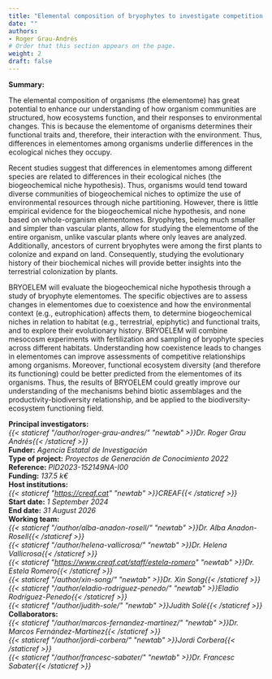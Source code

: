 ```yaml
---
title: "Elemental composition of bryophytes to investigate competition and land plant colonisation (BRYOELEM)"
date: ""
authors:
- Roger Grau-Andrés
# Order that this section appears on the page.
weight: 2
draft: false
---
```


**Summary:**<br />

The elemental composition of organisms (the elementome) has great potential to enhance our understanding of how organism communities are structured, how ecosystems function, and their responses to environmental changes. This is because the elementome of organisms determines their functional traits and, therefore, their interaction with the environment. Thus, differences in elementomes among organisms underlie differences in the ecological niches they occupy.

Recent studies suggest that differences in elementomes among different species are related to differences in their ecological niches (the biogeochemical niche hypothesis). Thus, organisms would tend toward diverse communities of biogeochemical niches to optimize the use of environmental resources through niche partitioning. However, there is little empirical evidence for the biogeochemical niche hypothesis, and none based on whole-organism elementomes. Bryophytes, being much smaller and simpler than vascular plants, allow for studying the elementome of the entire organism, unlike vascular plants where only leaves are analyzed. Additionally, ancestors of current bryophytes were among the first plants to colonize and expand on land. Consequently, studying the evolutionary history of their biochemical niches will provide better insights into the terrestrial colonization by plants.

BRYOELEM will evaluate the biogeochemical niche hypothesis through a study of bryophyte elementomes. The specific objectives are to assess changes in elementomes due to coexistence and how the environmental context (e.g., eutrophication) affects them, to determine biogeochemical niches in relation to habitat (e.g., terrestrial, epiphytic) and functional traits, and to explore their evolutionary history. BRYOELEM will combine mesocosm experiments with fertilization and sampling of bryophyte species across different habitats. Understanding how coexistence leads to changes in elementomes can improve assessments of competitive relationships among organisms. Moreover, functional ecosystem diversity (and therefore its functioning) could be better predicted from the elementomes of its organisms. Thus, the results of BRYOELEM could greatly improve our understanding of the mechanisms behind biotic assemblages and the productivity-biodiversity relationship, and be applied to the biodiversity-ecosystem functioning field.<br />

**Principal investigators:**<br />
*{{< staticref "/author/roger-grau-andres/" "newtab" >}}Dr. Roger Grau Andrés{{< /staticref >}}*<br />
**Funder:** *Agencia Estatal de Investigación*<br />
**Type of project:** *Proyectos de Generación de Conocimiento 2022*<br />
**Reference:** *PID2023-152149NA-I00*<br />
**Funding:** *137.5 k€*<br />
**Host institutions:** <br />
*{{< staticref "https://creaf.cat" "newtab" >}}CREAF{{< /staticref >}}*<br />
**Start date:** *1 September 2024*<br />
**End date:** *31 August 2026*<br />
**Working team:**<br />
*{{< staticref "/author/alba-anadon-rosell/" "newtab" >}}Dr. Alba Anadon-Rosell{{< /staticref >}}*<br />
*{{< staticref "/author/helena-vallicrosa/" "newtab" >}}Dr. Helena Vallicrosa{{< /staticref >}}*<br />
*{{< staticref "https://www.creaf.cat/staff/estela-romero" "newtab" >}}Dr. Estela Romero{{< /staticref >}}*<br />
*{{< staticref "/author/xin-song/" "newtab" >}}Dr. Xin Song{{< /staticref >}}*<br />
*{{< staticref "/author/eladio-rodriguez-penedo/" "newtab" >}}Eladio Rodríguez-Penedo{{< /staticref >}}*<br />
*{{< staticref "/author/judith-sole/" "newtab" >}}Judith Solé{{< /staticref >}}*<br />
**Collaborators:**<br />
*{{< staticref "/author/marcos-fernandez-martinez/" "newtab" >}}Dr. Marcos Fernández-Martínez{{< /staticref >}}*<br />
*{{< staticref "/author/jordi-corbera/" "newtab" >}}Jordi Corbera{{< /staticref >}}*<br />
*{{< staticref "/author/francesc-sabater/" "newtab" >}}Dr. Francesc Sabater{{< /staticref >}}*<br />